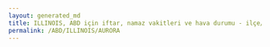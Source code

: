 ```yaml
---
layout: generated_md
title: ILLINOIS, ABD için iftar, namaz vakitleri ve hava durumu - ilçe/eyalet seç
permalink: /ABD/ILLINOIS/AURORA
---
```


<script type="text/javascript">
  var country = ABD;
  var city = ILLINOIS;
  var state = AURORA;
  var lat = 72;
  var lon = 21;
</script>

